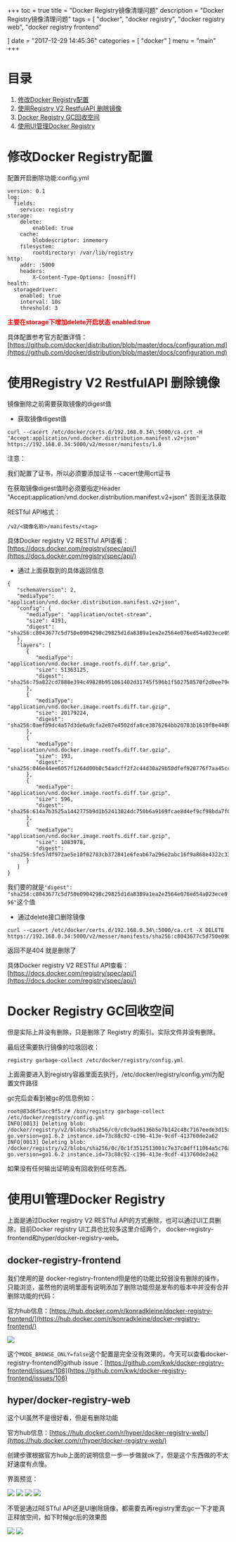 +++
toc = true
title = "Docker Registry镜像清理问题"
description = "Docker Registry镜像清理问题"
tags = [
	"docker",
	"docker registry",
	"docker registry web",
	"docker registry frontend"

]
date = "2017-12-29 14:45:36"
categories = [
    "docker"
]
menu = "main"
+++

# 目录

1. [修改Docker Registry配置](#config)
2. [使用Registry V2 RestfulAPI 删除镜像](#restful)
3. [Docker Registry GC回收空间](#gc)
4. [使用UI管理Docker Registry](#ui)

# <a name="config">修改Docker Registry配置</a>

配置开启删除功能:config.yml

```
version: 0.1
log:
  fields:
    service: registry
storage:
    delete:
        enabled: true
    cache:
        blobdescriptor: inmemory
    filesystem:
        rootdirectory: /var/lib/registry
http:
    addr: :5000
    headers:
        X-Content-Type-Options: [nosniff]
health:
  storagedriver:
    enabled: true
    interval: 10s
    threshold: 3
```

<span style='color:red'>**主要在storage下增加delete开启状态 enabled:true**</span>

具体配置参考官方配置详情：[https://github.com/docker/distribution/blob/master/docs/configuration.md](https://github.com/docker/distribution/blob/master/docs/configuration.md)

# <a name="restful">使用Registry V2 RestfulAPI 删除镜像</a>

镜像删除之前需要获取镜像的digest值

* 获取镜像digest值

```
curl --cacert /etc/docker/certs.d/192.168.0.34\:5000/ca.crt -H "Accept:application/vnd.docker.distribution.manifest.v2+json" https://192.168.0.34:5000/v2/messer/manifests/1.0
```

注意：

我们配置了证书，所以必须要添加证书 --cacert使用crt证书

在获取镜像digest值时必须要指定Header "Accept:application/vnd.docker.distribution.manifest.v2+json" 否则无法获取

RESTful API格式：

```
/v2/<镜像名称>/manifests/<tag>
```

具体Docker registry V2 RESTful API查看：[https://docs.docker.com/registry/spec/api/](https://docs.docker.com/registry/spec/api/)

* 通过上面获取到的具体返回信息

```
{
   "schemaVersion": 2,
   "mediaType": "application/vnd.docker.distribution.manifest.v2+json",
   "config": {
      "mediaType": "application/octet-stream",
      "size": 4191,
      "digest": "sha256:c8043677c5d750e0904298c29825d1da8389a1ea2e2564e076ed54a023ece056"
   },
   "layers": [
      {
         "mediaType": "application/vnd.docker.image.rootfs.diff.tar.gzip",
         "size": 51363125,
         "digest": "sha256:75a822cd7888e394c49828b951061402d31745f596b1f502758570f2d0ee79e2"
      },
      {
         "mediaType": "application/vnd.docker.image.rootfs.diff.tar.gzip",
         "size": 20179224,
         "digest": "sha256:0aefb9dc4a57d3de6a9cfa2e87e4502dfa8ce3876264bb20783b1610f8e44806"
      },
      {
         "mediaType": "application/vnd.docker.image.rootfs.diff.tar.gzip",
         "size": 193,
         "digest": "sha256:046e44ee6057f1264d00b0c54adcff2f2c44d30a29b50dfef928776f7aa45cc8"
      },
      {
         "mediaType": "application/vnd.docker.image.rootfs.diff.tar.gzip",
         "size": 596,
         "digest": "sha256:614a7b3525a1442775b9d1b52413024dc750b6a9169fcae8d4ef9cf98bda7f0f"
      },
      {
         "mediaType": "application/vnd.docker.image.rootfs.diff.tar.gzip",
         "size": 1083978,
         "digest": "sha256:5fe57df972ae5e10f02783cb372841e6feab67a296e2abc16f9a868e4322c33d"
      }
   ]
}
```

我们要的就是`"digest": "sha256:c8043677c5d750e0904298c29825d1da8389a1ea2e2564e076ed54a023ece056"`这个值

* 通过delete接口删除镜像

```
curl --cacert /etc/docker/certs.d/192.168.0.34\:5000/ca.crt -X DELETE https://192.168.0.34:5000/v2/messer/manifests/sha256:c8043677c5d750e0904298c29825d1da8389a1ea2e2564e076ed54a023ece056
```

返回不是404 就是删除了

具体Docker registry V2 RESTful API查看：[https://docs.docker.com/registry/spec/api/](https://docs.docker.com/registry/spec/api/)

# <a name="gc">Docker Registry GC回收空间</a>

但是实际上并没有删除，只是删除了 Registry 的索引。实际文件并没有删除。

最后还需要执行镜像的垃圾回收：

```
registry garbage-collect /etc/docker/registry/config.yml
```

上面需要进入到registry容器里面去执行，/etc/docker/registry/config.yml为配置文件路径

gc完后会看到被gc的信息例如：

```
root@83d6f5acc9f5:/# /bin/registry garbage-collect /etc/docker/registry/config.yml
INFO[0013] Deleting blob: /docker/registry/v2/blobs/sha256/c0/c0c9ad6136b5e7b142c48c7167eede3d15af54c538f7f3177c50693006cca242  go.version=go1.6.2 instance.id=73c88c92-c196-413e-9cdf-413760de2a62
INFO[0013] Deleting blob: /docker/registry/v2/blobs/sha256/0c/0c1f3512513001c7e37c0dff11064a5c76ad9098507ee74189d6a810742173d7  go.version=go1.6.2 instance.id=73c88c92-c196-413e-9cdf-413760de2a62

```

如果没有任何输出证明没有回收到任何东西。

# <a name="ui">使用UI管理Docker Registry</a>

上面是通过Docker registry V2 RESTful API的方式删除，也可以通过UI工具删除，目前Docker registry UI工具也比较多这里介绍两个， docker-registry-frontend和hyper/docker-registry-web。

## docker-registry-frontend

我们使用的是 docker-registry-frontend但是他的功能比较弱没有删除的操作，只能浏览，虽然他的说明里面有说明添加了删除功能但是发布的版本中并没有合并删除功能的代码：

官方hub信息：[https://hub.docker.com/r/konradkleine/docker-registry-frontend/](https://hub.docker.com/r/konradkleine/docker-registry-frontend/)

![](/img/docker-registry/1.png)

这个`MODE_BROWSE_ONLY=false`这个配置是完全没有效果的，今天可以查看docker-registry-frontend的github issue：[https://github.com/kwk/docker-registry-frontend/issues/106](https://github.com/kwk/docker-registry-frontend/issues/106)

## hyper/docker-registry-web

这个UI虽然不是很好看，但是有删除功能

官方hub信息：[https://hub.docker.com/r/hyper/docker-registry-web/](https://hub.docker.com/r/hyper/docker-registry-web/)

创建步骤根据官方hub上面的说明信息一步一步做就ok了，但是这个东西做的不太好速度有点慢。

界面预览：

![](/img/docker-registry/2.png)
![](/img/docker-registry/3.png)
![](/img/docker-registry/4.png)
![](/img/docker-registry/5.png)

不管是通过RESTful API还是UI删除镜像，都需要去再registry里去gc一下才能真正释放空间，如下时候gc后的效果图

![](/img/docker-registry/6.png)
![](/img/docker-registry/7.png)


